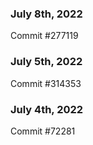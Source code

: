### July 8th, 2022

Commit #277119

### July 5th, 2022

Commit #314353


### July 4th, 2022

Commit #72281
